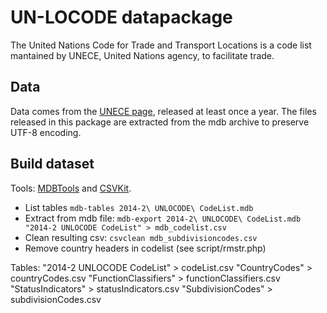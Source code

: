 # UN-LOCODE datapackage

The United Nations Code for Trade and Transport Locations is a code list mantained by UNECE, United Nations agency, to facilitate trade.

## Data

Data comes from the [UNECE page](http://www.unece.org/cefact/locode/welcome.html), released at least once a year. The files released in this package are extracted from the mdb archive to preserve UTF-8 encoding.

## Build dataset
Tools: [MDBTools](http://mdbtools.sourceforge.net/) and [CSVKit](https://github.com/onyxfish/csvkit).

- List tables ```mdb-tables 2014-2\ UNLOCODE\ CodeList.mdb```
- Extract from mdb file: ```mdb-export 2014-2\ UNLOCODE\ CodeList.mdb "2014-2 UNLOCODE CodeList" > mdb_codelist.csv```
- Clean resulting csv: ```csvclean mdb_subdivisioncodes.csv```
- Remove country headers in codelist (see script/rmstr.php)

Tables:
"2014-2 UNLOCODE CodeList" > codeList.csv
"CountryCodes" > countryCodes.csv
"FunctionClassifiers" > functionClassifiers.csv
"StatusIndicators" > statusIndicators.csv
"SubdivisionCodes" > subdivisionCodes.csv
 
